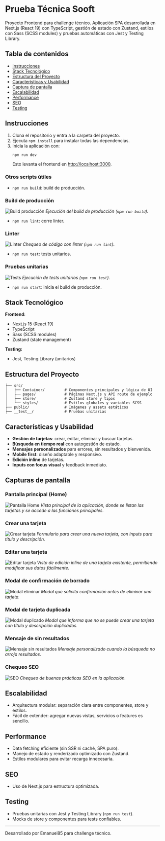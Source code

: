 
# Prueba Técnica Sooft

Proyecto Frontend para challenge técnico. Aplicación SPA desarrollada en Next.js (React 19) con TypeScript, gestión de estado con Zustand, estilos con Sass (SCSS modules) y pruebas automáticas con Jest y Testing Library.

## Tabla de contenidos

- [Instrucciones](#instrucciones)
- [Stack Tecnológico](#stack-tecnológico)
- [Estructura del Proyecto](#estructura-del-proyecto)
- [Características y Usabilidad](#características-y-usabilidad)
- [Captura de pantalla](#capturas-de-pantalla)
- [Escalabilidad](#escalabilidad)
- [Performance](#performance)
- [SEO](#seo)
- [Testing](#testing)

## Instrucciones

1. Clona el repositorio y entra a la carpeta del proyecto.
2. Ejecuta `npm install` para instalar todas las dependencias.
3. Inicia la aplicación con:
	```bash
	npm run dev
	```
	Esto levanta el frontend en [http://localhost:3000](http://localhost:3000).

### Otros scripts útiles

- `npm run build`: build de producción.
### Build de producción
![Build producción](./documentacion/screenshot_build.jpg)
*Ejecución del build de producción (`npm run build`).*

- `npm run lint`: corre linter.
### Linter
![Linter](./documentacion/screenshot_lint.jpg)
*Chequeo de código con linter (`npm run lint`).*

- `npm run test`: tests unitarios.
### Pruebas unitarias
![Tests](./documentacion/screenshot_test.jpg)
*Ejecución de tests unitarios (`npm run test`).*

- `npm run start`: inicia el build de producción.

## Stack Tecnológico

**Frontend:**
- Next.js 15 (React 19)
- TypeScript
- Sass (SCSS modules)
- Zustand (state management)

**Testing:**
- Jest, Testing Library (unitarios)

## Estructura del Proyecto

```
├── src/
│   ├── Container/         # Componentes principales y lógica de UI
│   ├── pages/             # Páginas Next.js y API route de ejemplo
│   ├── store/             # Zustand store y tipos
│   └── styles/            # Estilos globales y variables SCSS
├── public/                # Imágenes y assets estáticos
├── __test__/              # Pruebas unitarias
```


## Características y Usabilidad

- **Gestión de tarjetas**: crear, editar, eliminar y buscar tarjetas.
- **Búsqueda en tiempo real** con autogestión de estado.
- **Mensajes personalizados** para errores, sin resultados y bienvenida.
- **Mobile first**: diseño adaptable y responsivo.
- **Edición inline** de tarjetas.
- **Inputs con focus visual** y feedback inmediato.


## Capturas de pantalla

### Pantalla principal (Home)
![Pantalla Home](./documentacion/screnshot_home.png)
*Vista principal de la aplicación, donde se listan las tarjetas y se accede a las funciones principales.*

### Crear una tarjeta
![Crear tarjeta](./documentacion/screenshot_CreateCard.jpg)
*Formulario para crear una nueva tarjeta, con inputs para título y descripción.*

### Editar una tarjeta
![Editar tarjeta](./documentacion/screenshot_EditCard.png)
*Vista de edición inline de una tarjeta existente, permitiendo modificar sus datos fácilmente.*

### Modal de confirmación de borrado
![Modal eliminar](./documentacion/screenshot_modalDelete.jpg)
*Modal que solicita confirmación antes de eliminar una tarjeta.*

### Modal de tarjeta duplicada
![Modal duplicado](./documentacion/screenshot_modalDuplicado.jpg)
*Modal que informa que no se puede crear una tarjeta con título y descripción duplicados.*


### Mensaje de sin resultados
![Mensaje sin resultados](./documentacion/screenShot_msjResultado.jpg)
*Mensaje personalizado cuando la búsqueda no arroja resultados.*


### Chequeo SEO
![SEO](./documentacion/screenshot_seo.jpg)
*Chequeo de buenas prácticas SEO en la aplicación.*

## Escalabilidad

- Arquitectura modular: separación clara entre componentes, store y estilos.
- Fácil de extender: agregar nuevas vistas, servicios o features es sencillo.

## Performance

- Data fetching eficiente (sin SSR ni caché, SPA puro).
- Manejo de estado y renderizado optimizado con Zustand.
- Estilos modulares para evitar recarga innecesaria.

## SEO

- Uso de Next.js para estructura optimizada.

## Testing

- Pruebas unitarias con Jest y Testing Library (`npm run test`).
- Mocks de store y componentes para tests confiables.

---

Desarrollado por Emanuel85 para challenge técnico.
